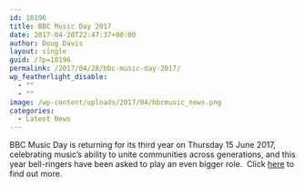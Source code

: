 ```yaml
---
id: 10196
title: BBC Music Day 2017
date: 2017-04-28T22:47:37+00:00
author: Doug Davis
layout: single
guid: /?p=10196
permalink: /2017/04/28/bbc-music-day-2017/
wp_featherlight_disable:
  - ""
  - ""
image: /wp-content/uploads/2017/04/bbcmusic_news.png
categories:
  - Latest News
---
```

BBC Music Day is returning for its third year on Thursday 15 June 2017, celebrating music’s ability to unite communities across generations, and this year bell-ringers have been asked to play an even bigger role.  Click [here](/services/pr/bbc-music-day-2017/) to find out more.
